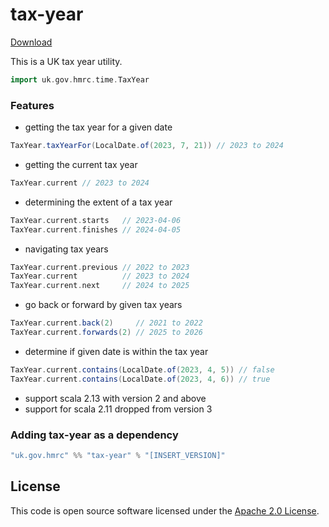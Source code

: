 tax-year
====
[Download](https://open.artefacts.tax.service.gov.uk/maven2/uk/gov/hmrc/tax-year_2.13/)

This is a UK tax year utility.

```scala
import uk.gov.hmrc.time.TaxYear
```

### Features
* getting the tax year for a given date
```scala
TaxYear.taxYearFor(LocalDate.of(2023, 7, 21)) // 2023 to 2024
```
* getting the current tax year
```scala
TaxYear.current // 2023 to 2024
```
* determining the extent of a tax year
```scala
TaxYear.current.starts   // 2023-04-06
TaxYear.current.finishes // 2024-04-05
```
* navigating tax years
```scala
TaxYear.current.previous // 2022 to 2023
TaxYear.current          // 2023 to 2024
TaxYear.current.next     // 2024 to 2025
```
* go back or forward by given tax years
```scala
TaxYear.current.back(2)     // 2021 to 2022
TaxYear.current.forwards(2) // 2025 to 2026
```
* determine if given date is within the tax year
```scala
TaxYear.current.contains(LocalDate.of(2023, 4, 5)) // false
TaxYear.current.contains(LocalDate.of(2023, 4, 6)) // true
```
* support scala 2.13 with version 2 and above
* support for scala 2.11 dropped from version 3

### Adding tax-year as a dependency

```scala
"uk.gov.hmrc" %% "tax-year" % "[INSERT_VERSION]"
```

## License ##
 
This code is open source software licensed under the [Apache 2.0 License]("http://www.apache.org/licenses/LICENSE-2.0.html"). 

